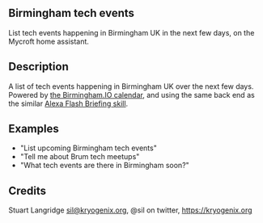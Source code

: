 ## Birmingham tech events
List tech events happening in Birmingham UK in the next few days, on the Mycroft home assistant.

## Description 
A list of tech events happening in Birmingham UK over the next few days. Powered by [the Birmingham.IO calendar](https://calendar.birmingham.io), and using the same back end as the similar [Alexa Flash Briefing skill](https://www.kryogenix.org/days/2017/07/05/birmingham-tech-events-in-the-alexa-flash-briefing/).

## Examples 
* "List upcoming Birmingham tech events"
* "Tell me about Brum tech meetups"
* "What tech events are there in Birmingham soon?"

## Credits 
Stuart Langridge <sil@kryogenix.org>, @sil on twitter, https://kryogenix.org


